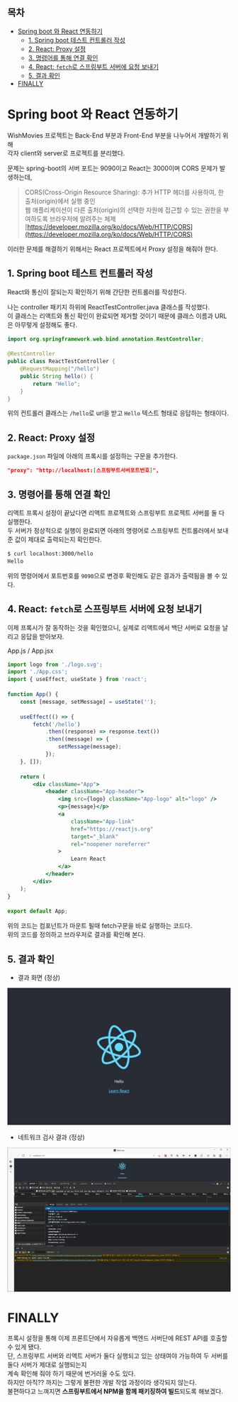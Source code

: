 ## 목차

- [Spring boot 와 React 연동하기](#spring-boot-와-react-연동하기)
  - [1. Spring boot 테스트 컨트롤러 작성](#1-spring-boot-테스트-컨트롤러-작성)
  - [2. React: Proxy 설정](#2-react-proxy-설정)
  - [3. 명령어를 통해 연결 확인](#3-명령어를-통해-연결-확인)
  - [4. React: `fetch`로 스프링부트 서버에 요청 보내기](#4-react-fetch로-스프링부트-서버에-요청-보내기)
  - [5. 결과 확인](#5-결과-확인)
- [FINALLY](#finally)

# Spring boot 와 React 연동하기

WishMovies 프로젝트는 Back-End 부분과 Front-End 부분을 나누어서 개발하기 위해  
각자 client와 server로 프로젝트를 분리했다.  

문제는 spring-boot의 서버 포트는 9090이고 React는 3000이며 CORS 문제가 발생하는데,  
> CORS(Cross-Origin Resource Sharing): 추가 HTTP 헤더를 사용하여, 한 출처(origin)에서 실행 중인  
> 웹 애플리케이션이 다른 출처(origin)의 선택한 자원에 접근할 수 있는 권한을 부여하도록 브라우저에 알려주는 체제  
> [https://developer.mozilla.org/ko/docs/Web/HTTP/CORS](https://developer.mozilla.org/ko/docs/Web/HTTP/CORS)  

이러한 문제를 해결하기 위해서는 React 프로젝트에서 Proxy 설정을 해줘야 한다.

## 1. Spring boot 테스트 컨트롤러 작성

React와 통신이 잘되는지 확인하기 위해 간단한 컨트롤러를 작성한다.

나는 controller 패키지 하위에 ReactTestController.java 클래스를 작성했다.  
이 클래스는 리액트와 통신 확인이 완료되면 제거할 것이기 때문에 클래스 이름과 URL은 아무렇게 설정해도 좋다.
```java
import org.springframework.web.bind.annotation.RestController;

@RestController
public class ReactTestController {
    @RequestMapping("/hello")
    public String hello() {
        return "Hello";
    }
}
```
위의 컨트롤러 클래스는 `/hello`로 url을 받고 `Hello` 텍스트 형태로 응답하는 형태이다.

## 2. React: Proxy 설정

`package.json` 파일에 아래의 프록시를 설정하는 구문을 추가한다.

```json
"proxy": "http://localhost:[스프링부트서버포트번호]",
```

## 3. 명령어를 통해 연결 확인

리액트 프록시 설정이 끝났다면 리액트 프로젝트와 스프링부트 프로젝트 서버를 둘 다 실행한다.  
두 서버가 정상적으로 실행이 완료되면 아래의 명령어로 스프링부트 컨트롤러에서 보내준 값이 제대로 출력되는지 확인한다.

```bash
$ curl localhost:3000/hello
Hello
```
위의 명령어에서 포트번호를 `9090`으로 변경후 확인해도 같은 결과가 출력됨을 볼 수 있다.

## 4. React: `fetch`로 스프링부트 서버에 요청 보내기

이제 프록시가 잘 동작하는 것을 확인했으니, 실제로 리액트에서 백단 서버로 요청을 날리고 응답을 받아보자.

App.js / App.jsx
```jsx
import logo from './logo.svg';
import './App.css';
import { useEffect, useState } from 'react';

function App() {
	const [message, setMessage] = useState('');

	useEffect(() => {
		fetch('/hello')
			.then((response) => response.text())
			.then((message) => {
				setMessage(message);
			});
	}, []);

	return (
		<div className="App">
			<header className="App-header">
				<img src={logo} className="App-logo" alt="logo" />
				<p>{message}</p>
				<a
					className="App-link"
					href="https://reactjs.org"
					target="_blank"
					rel="noopener noreferrer"
				>
					Learn React
				</a>
			</header>
		</div>
	);
}

export default App;
```

위의 코드는 컴포넌트가 마운트 될때 fetch구문을 바로 실행하는 코드다.  
위의 코드를 정의하고 브라우저로 결과를 확인해 본다.

## 5. 결과 확인

- 결과 화면 (정상)

![](./images/react_main.png)

- 네트워크 검사 결과 (정상)

![](./images/react_main2.png)

# FINALLY

프록시 설정을 통해 이제 프론트단에서 자유롭게 백엔드 서버단에 REST API를 호출할 수 있게 됐다.  
단, 스프링부트 서버와 리액트 서버가 둘다 실행되고 있는 상태여야 가능하여 두 서버를 둘다 서버가 제대로 실행되는지  
계속 확인해 줘야 하기 때문에 번거러울 수도 있다.  
하지만 아직?? 까지는 그렇게 불편한 개발 작업 과정이라 생각되지 않는다.  
불편하다고 느껴지면 **스프링부트에서 NPM을 함께 패키징하여 빌드**되도록 해보겠다.